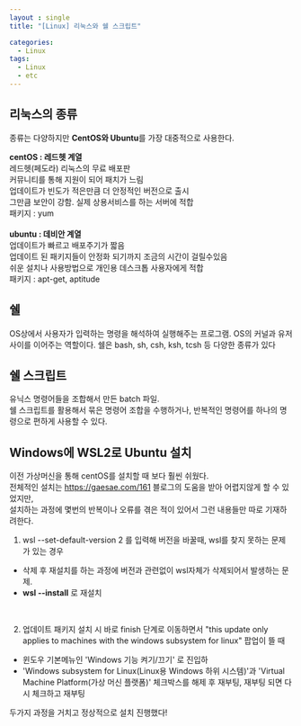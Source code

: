 ```yaml
---
layout : single
title: "[Linux] 리눅스와 쉘 스크립트"

categories:
  - Linux
tags:
  - Linux
  - etc
---
```



##  리눅스의 종류

종류는 다양하지만 **CentOS와 Ubuntu**를 가장 대중적으로 사용한다.<br>

**centOS : 레드헷 계열**<br>레드헷(페도라) 리눅스의 무료 배포판<br>커뮤니티를 통해 지원이 되어 패치가 느림<br>업데이트가 빈도가 적은만큼 더 안정적인 버전으로 출시<br>그만큼 보안이 강함. 실제 상용서비스를 하는 서버에 적합<br>패키지 : yum<br><br>**ubuntu : 데비안 계열**<br>업데이트가 빠르고 배포주기가 짧음<br>업데이트 된 패키지들이 안정화 되기까지 조금의 시간이 걸릴수있음<br>쉬운 설치나 사용방법으로 개인용 데스크톱 사용자에게 적합<br>패키지 : apt-get, aptitude<br>

##  쉘

OS상에서 사용자가 입력하는 명령을 해석하여 실행해주는 프로그램. OS의 커널과 유저 사이를 이어주는 역할이다. 쉘은 bash, sh, csh, ksh, tcsh 등 다양한 종류가 있다<br>

##  쉘 스크립트

유닉스 명령어들을 조합해서 만든 batch 파일.<br>쉘 스크립트를 활용해서 묶은 명령어 조합을 수행하거나, 반복적인 명령어를 하나의 명령으로 편하게 사용할 수 있다.<br>

## Windows에 WSL2로  Ubuntu 설치
이전 가상머신을 통해 centOS를 설치할 때 보다 훨씬 쉬웠다.<br>전체적인 설치는 https://gaesae.com/161 블로그의 도움을 받아 어렵지않게 할 수 있었지만,<br>설치하는 과정에 몇번의 반복이나 오류를 겪은 적이 있어서 그런 내용들만 따로 기재하려한다.<br>

1. wsl --set-default-version 2 를 입력해 버전을 바꿀때, wsl를 찾지 못하는 문제가 있는 경우
- 삭제 후 재설치를 하는 과정에 버전과 관련없이 wsl자체가 삭제되어서 발생하는 문제. 
- **wsl --install** 로 재설치

<br>

2. 업데이트 패키지 설치 시 바로 finish 단계로 이동하면서 "this update only applies to machines with the windows subsystem for linux" 팝업이 뜰 때<br>
- 윈도우 기본메뉴인 'Windows 기능 켜기/끄기' 로 진입하
- 'Windows subsystem for Linux(Linux용 Windows 하위 시스템)'과 'Virtual Machine Platform(가상 머신 플랫폼)' 체크박스를 해제 후 재부팅, 재부팅 되면 다시 체크하고 재부팅

두가지 과정을 거치고 정상적으로 설치 진행했다! 
